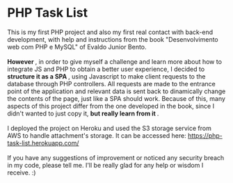 # PHP Task List
This is my first PHP project and also my first real contact with back-end development, with help and instructions from the book "Desenvolvimento web com PHP e MySQL" of Evaldo Junior Bento. <br><br><b> However </b>, in order to give myself a challenge and learn more about how to integrate JS and PHP to obtain a better user experience, I decided to <b> structure it as a SPA </b>, using Javascript to make client requests to the database through PHP controllers. All requests are made to the entrance point of the application and relevant data is sent back to dinamically change the contents of the page, just like a SPA should work. Because of this, many aspects of this project differ from the one developed in the book, since I didn't wanted to just copy it, <b> but really learn from it </b>. <br><br>I deployed the project on Heroku and used the S3 storage service from AWS to handle attachment's storage. It can be accessed here: https://php-task-list.herokuapp.com/ <br><br> If you have any suggestions of improvement or noticed any security breach in my code, please tell me. I'll be really glad for any help or wisdom I receive. :) 
